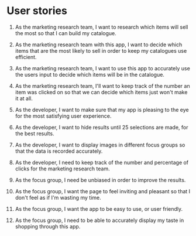 # User stories
1. As the marketing research team, I want to research which items will sell the most so that I can build my catalogue.
2. As the marketing research team with this app, I want to decide which items that are the most likely to sell in order to keep my catalogues use efficient.
3. As the marketing research team, I want to use this app to accurately use the users input to decide which items will be in the catalogue.
4. As the marketing research team, I'll want to keep track of the number an item was clicked on so that we can decide which items just won't make it at all.

5. As the developer, I want to make sure that my app is pleasing to the eye for the most satisfying user experience.
6. As the developer, I want to hide results until 25 selections are made, for the best results.
7. As the developer, I want to display images in different focus groups so that the data is recorded accurately.
8. As the developer, I need to keep track of the number and percentage of clicks for the marketing research team.

9. As the focus group, I need be unbiased in order to improve the results.
10. As the focus group, I want the page to feel inviting and pleasant so that I don't feel as if I'm wasting my time.
11. As the focus group, I want the app to be easy to use, or user friendly.
12. As the focus group, I need to be able to accurately display my taste in shopping through this app.
